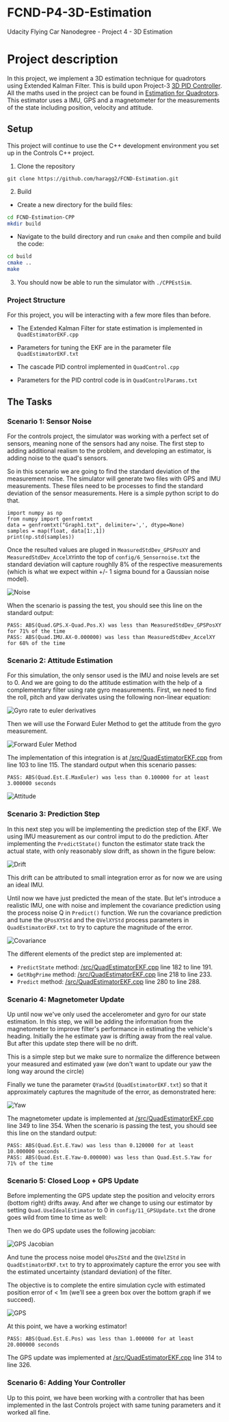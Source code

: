# FCND-P4-3D-Estimation
Udacity Flying Car Nanodegree - Project 4 - 3D Estimation

# Project description
In this project, we implement a 3D estimation technique for quadrotors using Extended Kalman Filter. This is build upon Project-3 [3D PID Controller](https://github.com/haragg2/FCND-Controls). All the maths used in the project can be found in [Estimation for Quadrotors](https://www.overleaf.com/read/vymfngphcccj#/54894644/). This estimator uses a IMU, GPS and a magnetometer for the measurements of the state including position, velocity and attitude.

## Setup ##

This project will continue to use the C++ development environment you set up in the Controls C++ project.

 1. Clone the repository
 ```
 git clone https://github.com/haragg2/FCND-Estimation.git
 ```
2. Build

 - Create a new directory for the build files:
```sh
cd FCND-Estimation-CPP
mkdir build
```

 - Navigate to the build directory and run `cmake` and then compile and build the code:

```sh
cd build
cmake ..
make
```

3. You should now be able to run the simulator with `./CPPEstSim`.

### Project Structure ###

For this project, you will be interacting with a few more files than before.

 - The Extended Kalman Filter for state estimation is implemented in `QuadEstimatorEKF.cpp`

 - Parameters for tuning the EKF are in the parameter file `QuadEstimatorEKF.txt`

 - The cascade PID control implemented in `QuadControl.cpp`
 
 - Parameters for the PID control code is in `QuadControlParams.txt`

## The Tasks ##

### Scenario 1: Sensor Noise ###
For the controls project, the simulator was working with a perfect set of sensors, meaning none of the sensors had any noise.  The first step to adding additional realism to the problem, and developing an estimator, is adding noise to the quad's sensors.

So in this scenario we are going to find the standard deviation of the measurement noise. The simulator will generate two files with GPS and IMU measurements. These files need to be processes to find the standard deviation of the sensor measurements. Here is a simple python script to do that.
```
import numpy as np
from numpy import genfromtxt
data = genfromtxt("Graph1.txt", delimiter=',', dtype=None)
samples = map(float, data[1:,1])
print(np.std(samples))
```
 
Once the resulted values are pluged in `MeasuredStdDev_GPSPosXY` and `MeasuredStdDev_AccelXY`into the top of `config/6_Sensornoise.txt` the standard deviation will capture roughlly 8% of the respective measurements (which is what we expect within +/- 1 sigma bound for a Gaussian noise model).

![Noise](./images/1.gif)

When the scenario is passing the test, you should see this line on the standard output:
```
PASS: ABS(Quad.GPS.X-Quad.Pos.X) was less than MeasuredStdDev_GPSPosXY for 71% of the time
PASS: ABS(Quad.IMU.AX-0.000000) was less than MeasuredStdDev_AccelXY for 68% of the time
```

### Scenario 2: Attitude Estimation ###
For this simulation, the only sensor used is the IMU and noise levels are set to 0. And we are going to do the attitude estimation with the help of a complementary filter using rate gyro measurements.
First, we need to find the roll, pitch and yaw derivates using the following non-linear equation:

![Gyro rate to euler derivatives](./images/step2-eq.png)

Then we will use the Forward Euler Method to get the attitude from the gyro measurement.

![Forward Euler Method](./images/FEM.png)

The implementation of this integration is at [/src/QuadEstimatorEKF.cpp](./src/QuadEstimatorEKF.cpp#L103-L115) from line 103 to line 115. The standard output when this scenario passes:

```
PASS: ABS(Quad.Est.E.MaxEuler) was less than 0.100000 for at least 3.000000 seconds
```

![Attitude](./images/2.gif)

### Scenario 3: Prediction Step ###

In this next step you will be implementing the prediction step of the EKF. We using IMU measurement as our control imput to do the prediction. After implementing the `PredictState()` functon the estimator state track the actual state, with only reasonably slow drift, as shown in the figure below:

![Drift](./images/3.gif)

This drift can be attributed to small integration error as for now we are using an ideal IMU.

Until now we have just predicted the mean of the state. But let's introduce a realistic IMU, one with noise and implement the covariance prediction using the process noise Q in `Predict()` function. We run the covariance prediction and tune the `QPosXYStd` and the `QVelXYStd` process parameters in `QuadEstimatorEKF.txt` to try to capture the magnitude of the error.

![Covariance](./images/4.gif)

The different elements of the predict step are implemented at:

- `PredictState` method: [/src/QuadEstimatorEKF.cpp](./src/QuadEstimatorEKF.cpp#L182-L191) line 182 to line 191.
- `GetRbgPrime` method: [/src/QuadEstimatorEKF.cpp](./src/QuadEstimatorEKF.cpp#L218-L233) line 218 to line 233.
- `Predict` method: [/src/QuadEstimatorEKF.cpp](./src/QuadEstimatorEKF.cpp#L280-L288) line 280 to line 288.


### Scenario 4: Magnetometer Update ###

Up until now we've only used the accelerometer and gyro for our state estimation.  In this step, we will be adding the information from the magnetometer to improve filter's performance in estimating the vehicle's heading. Initially the he estimate yaw is drifting away from the real value. But after this update step there will be no drift. 


This is a simple step but we make sure to normalize the difference between your measured and estimated yaw (we don't want to update our yaw the long way around the circle)

Finally we tune the parameter `QYawStd` (`QuadEstimatorEKF.txt`) so that it approximately captures the magnitude of the error, as demonstrated here:

![Yaw](./images/5.gif)

The magnetometer update is implemented at [/src/QuadEstimatorEKF.cpp](./src/QuadEstimatorEKF.cpp#L349-L354) line 349 to line 354. When the scenario is passing the test, you should see this line on the standard output:

```
PASS: ABS(Quad.Est.E.Yaw) was less than 0.120000 for at least 10.000000 seconds
PASS: ABS(Quad.Est.E.Yaw-0.000000) was less than Quad.Est.S.Yaw for 71% of the time
```


### Scenario 5: Closed Loop + GPS Update ###

Before implementing the GPS update step the position and velocity errors (bottom right) drifts away. And after we change to using our estimator by setting `Quad.UseIdealEstimator` to 0 in `config/11_GPSUpdate.txt` the drone goes wild from time to time as well:

Then we do GPS update uses the following jacobian: 

![GPS Jacobian](./images/gps_update.png)

And tune the process noise model `QPosZStd` and the `QVelZStd` in `QuadEstimatorEKF.txt` to try to approximately capture the error you see with the estimated uncertainty (standard deviation) of the filter.

The objective is to complete the entire simulation cycle with estimated position error of < 1m (we’ll see a green box over the bottom graph if we succeed).

![GPS](./images/6.gif)

At this point, we have a working estimator!

```
PASS: ABS(Quad.Est.E.Pos) was less than 1.000000 for at least 20.000000 seconds
```

The GPS update was implemented at [/src/QuadEstimatorEKF.cpp](./src/QuadEstimatorEKF.cpp#L314-L326) line 314 to line 326. 

### Scenario 6: Adding Your Controller ###

Up to this point, we have been working with a controller that has been implemented in the last Controls project with same tuning parameters and it worked all fine.
